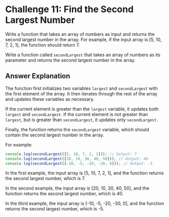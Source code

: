 # Challenge 11: Find the Second Largest Number

Write a function that takes an array of numbers as input and returns the second largest number in the array. For example, if the input array is [5, 10, 7, 2, 1], the function should return 7.

Write a function called `secondLargest` that takes an array of numbers as its parameter and returns the second largest number in the array.

## Answer Explanation

The function first initializes two variables `largest` and `secondLargest` with the first element of the array. It then iterates through the rest of the array and updates these variables as necessary.

If the current element is greater than the `largest` variable, it updates both `largest` and `secondLargest`. If the current element is not greater than `largest`, but is greater than `secondLargest`, it updates only `secondLargest`.

Finally, the function returns the `secondLargest` variable, which should contain the second largest number in the array.

For example:

```javascript
console.log(secondLargest([5, 10, 7, 2, 1])); // Output: 7
console.log(secondLargest([20, 10, 30, 40, 50])); // Output: 40
console.log(secondLargest([-10, -5, -20, -30, 0])); // Output: -5
```

In the first example, the input array is [5, 10, 7, 2, 1], and the function returns the second largest number, which is 7.

In the second example, the input array is [20, 10, 30, 40, 50], and the function returns the second largest number, which is 40.

In the third example, the input array is [-10, -5, -20, -30, 0], and the function returns the second largest number, which is -5.
